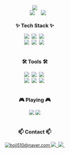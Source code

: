 <div align="center">
  <img src="https://github.com/user-attachments/assets/1f80157d-14f0-4847-8a53-8ea9c58c965f" />
</div>

<div align="center" style="display: flex; justify-content: center; gap: 20px;">
  <source
    srcset="https://github-readme-stats.vercel.app/api?username=hoji510&show_icons=true&theme=radical"
    media="(prefers-color-scheme: light), (prefers-color-scheme: no-preference)" />
  
  <img src="https://github-readme-stats.vercel.app/api?username=hoji510&show_icons=true" />
  <img src="https://github-readme-stats.vercel.app/api/top-langs/?username=hoji510&layout=compact" />
</div>

<h3 align="center">✨ Tech Stack ✨</h3>
<div align="center">
  <img src="https://img.shields.io/badge/html5-E34F26.svg?style=for-the-badge&logo=html5&logoColor=white" />&nbsp
  <img src="https://img.shields.io/badge/CSS-239120?&style=for-the-badge&logo=css3&logoColor=white" />&nbsp
  <img src="https://img.shields.io/badge/javascript-F7DF1E.svg?style=for-the-badge&logo=javascript&logoColor=20232a" />&nbsp
</div>
<div align="center">
  <img src="https://img.shields.io/badge/Node.js-43853D?style=for-the-badge&logo=node.js&logoColor=white" />&nbsp
  <img src="https://img.shields.io/badge/Oracle-F80000?style=for-the-badge&logo=oracle&logoColor=black" />&nbsp
  <img src="https://img.shields.io/badge/Android_Studio-3DDC84?style=for-the-badge&logo=android-studio&logoColor=white" />&nbsp
</div>

<br>

<h3 align="center">🛠 Tools 🛠</h3>
<div align="center">
  <img src="https://img.shields.io/badge/git-F05033.svg?style=for-the-badge&logo=git&logoColor=white" />&nbsp
  <img src="https://img.shields.io/badge/github-181717.svg?style=for-the-badge&logo=github&logoColor=white" />&nbsp
  <img src="https://img.shields.io/badge/Notion-F3F3F3.svg?style=for-the-badge&logo=notion&logoColor=black" />&nbsp
</div>
<div align="center">
  <img src="https://img.shields.io/badge/figma-F24E1E.svg?style=for-the-badge&logo=figma&logoColor=white" />&nbsp
  <img src="https://img.shields.io/badge/Eclipse-2C2255?style=for-the-badge&logo=eclipse&logoColor=white" />&nbsp
  <img src="https://img.shields.io/badge/Visual_Studio-5C2D91?style=for-the-badge&logo=visual%20studio&logoColor=white" />&nbsp
</div>

<br>

<h3 align="center">🎮 Playing 🎮</h3>
<div align="center">
  <a href="https://www.op.gg/summoners/kr/%EC%8A%88%EC%8A%88%EB%B0%94%EB%82%98-gnar"><img src="https://img.shields.io/badge/League%20of%20Legends-0033A0?style=flat-square&logo=riot-games&logoColor=white"/></a>
  <a href="https://steamcommunity.com/id/Howol510/"><img src="https://img.shields.io/badge/Steam-171a21?style=flat-square&logo=steam&logoColor=white"/></a>
</div>

<br>

<h3 align="center">📫 Contact 📫</h3>
<div align="center">
<a href="https://naver.com">
  <img
    src="https://img.shields.io/hoji510@naver.com/blog-03C75A?style=for-the-badge&logo=naver&logoColor=white"
    alt="hoji510@naver.com" />
</a>
<a href="202003462@seoil.ac.kr">
  <img
    src="https://img.shields.io/badge/202003462@seoil.ac.kr-0078D4?style=for-the-badge&logo=microsoftoutlook&logoColor=white"/>&nbsp
</a>
<a href="https://discord.com">
  <img
    src="https://img.shields.io/badge/hoji510(Discord)-7289DA?style=for-the-badge&logo=discord&logoColor=white"/>&nbsp
</a>
</div>








